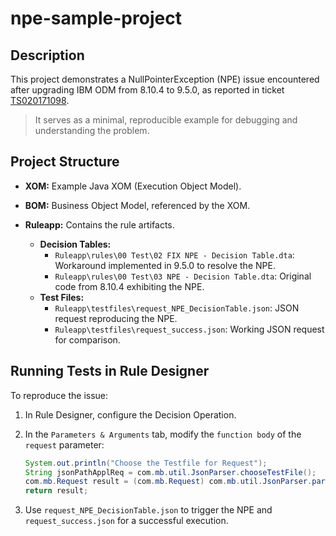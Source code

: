 # npe-sample-project

## Description

This project demonstrates a NullPointerException (NPE) issue encountered after upgrading IBM ODM from 8.10.4 to 9.5.0, as reported in ticket [TS020171098](https://www.ibm.com/mysupport/s/case/500gJ000003vhmVQAQ/unexpected-nullpointerexceptions-occurring-in-business-rules-after-ibm-odm-upgrade-8104-950).

> It serves as a minimal, reproducible example for debugging and understanding the problem.

## Project Structure

- **XOM:** Example Java XOM (Execution Object Model).
- **BOM:** Business Object Model, referenced by the XOM.
- **Ruleapp:** Contains the rule artifacts.

  - **Decision Tables:**
    - `Ruleapp\rules\00 Test\02 FIX NPE - Decision Table.dta`: Workaround implemented in 9.5.0 to resolve the NPE.
    - `Ruleapp\rules\00 Test\03 NPE - Decision Table.dta`: Original code from 8.10.4 exhibiting the NPE.
  - **Test Files:**
    - `Ruleapp\testfiles\request_NPE_DecisionTable.json`: JSON request reproducing the NPE.
    - `Ruleapp\testfiles\request_success.json`: Working JSON request for comparison.

## Running Tests in Rule Designer

To reproduce the issue:

1. In Rule Designer, configure the Decision Operation.
2. In the `Parameters & Arguments` tab, modify the `function body` of the `request` parameter:

    ```java
    System.out.println("Choose the Testfile for Request");
    String jsonPathApplReq = com.mb.util.JsonParser.chooseTestFile();
    com.mb.Request result = (com.mb.Request) com.mb.util.JsonParser.parseInRequest(jsonPathApplReq);
    return result;
    ```

3. Use `request_NPE_DecisionTable.json` to trigger the NPE and `request_success.json` for a successful execution.
